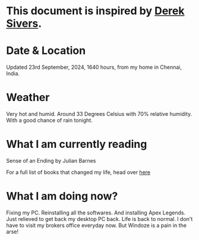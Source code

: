 # This document is inspired by [Derek Sivers](https://sive.rs/now).

# Date & Location  
Updated 23rd September, 2024, 1640 hours, from my home in Chennai, India.  

# Weather  
Very hot and humid. Around 33 Degrees Celsius with 70% relative humidity. With a good chance of rain tonight.

# What I am currently reading  
Sense of an Ending by Julian Barnes

For a full list of books that changed my life, head over [here](https://adityagovindaraj.github.io/books.html)  

# What I am doing now?

Fixing my PC. Reinstalling all the softwares. And installing Apex Legends. Just relieved to get back my desktop PC back. Life is back to normal. I don't have to visit my brokers office everyday now. But Windoze is a pain in the arse! 
